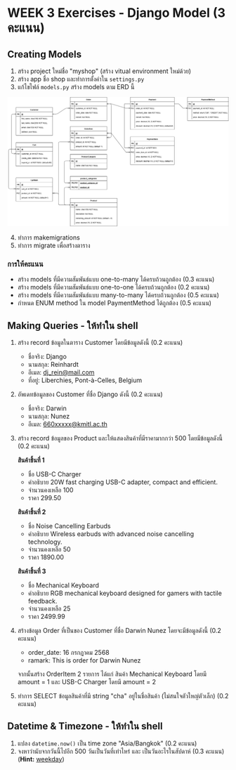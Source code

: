 # WEEK 3 Exercises - Django Model (3 คะแนน)

## Creating Models

1. สร้าง project ใหม่ชื่อ "myshop" (สร้าง vitual environment ใหม่ด้วย)
2. สร้าง app ชื่อ shop และทำการตั้งค่าใน `settings.py`
3. แก้ไขไฟล์ `models.py` สร้าง models ตาม ERD นี้

![ERD-E-COMMERCE](./images/ERD-week3-exercise.png)

4. ทำการ makemigrations
5. ทำการ migrate เพื่อสร้างตาราง

### การให้คะแนน

- สร้าง models ที่มีความสัมพันธ์แบบ one-to-many ได้ครบถ้วนถูกต้อง (0.3 คะแนน)
- สร้าง models ที่มีความสัมพันธ์แบบ one-to-one ได้ครบถ้วนถูกต้อง (0.2 คะแนน)
- สร้าง models ที่มีความสัมพันธ์แบบ many-to-many ได้ครบถ้วนถูกต้อง (0.5 คะแนน)
- กำหนด ENUM method ใน model PaymentMethod ได้ถูกต้อง (0.5 คะแนน)

## Making Queries - ให้ทำใน shell

1. สร้าง record ข้อมูลในตาราง Customer โดยมีข้อมูลดังนี้ (0.2 คะแนน)

    - ชื่อจริง: Django 
    - นามสกุล: Reinhardt 
    - อีเมล: dj_rein@mail.com 
    - ที่อยู่: Liberchies, Pont-à-Celles, Belgium

2. อัพเดทข้อมูลของ Customer ที่ชื่อ Django ดังนี้ (0.2 คะแนน)

    - ชื่อจริง: Darwin
    - นามสกุล: Nunez
    - อีเมล: 660xxxxx@kmitl.ac.th

3. สร้าง record ข้อมูลของ Product และให้แสดงสินค้าที่มีราคามากกว่า 500 โดยมีข้อมูลดังนี้ (0.2 คะแนน)

    **สินค้าชิ้นที่ 1**
    - ชื่อ USB-C Charger
    - คำอธิบาย 20W fast charging USB-C adapter, compact and efficient.
    - จำนวนคงเหลือ 100 
    - ราคา 299.50 
    
    **สินค้าชิ้นที่ 2**
    - ชื่อ Noise Cancelling Earbuds
    - คำอธิบาย Wireless earbuds with advanced noise cancelling technology.
    - จำนวนคงเหลือ 50
    - ราคา 1890.00
    
    **สินค้าชิ้นที่ 3**
    - ชื่อ Mechanical Keyboard
    - คำอธิบาย RGB mechanical keyboard designed for gamers with tactile feedback.
    - จำนวนคงเหลือ 25
    - ราคา 2499.99

4. สร้างข้อมูล Order ที่เป็นของ Customer ที่ชื่อ Darwin Nunez โดยจะมีข้อมูลดังนี้ (0.2 คะแนน)

    - order_date: 16 กรกฎาคม 2568
    - ramark: This is order for Darwin Nunez

    จากนั้นสร้าง OrderItem 2 รายการ ได้แก่ สินค้า Mechanical Keyboard โดยมี amount = 1 และ USB-C Charger โดยมี amount = 2

5. ทำการ SELECT ข้อมูลสินค้าที่มี string "cha" อยู่ในชื่อสินค้า (ไม่สนใจตัวใหญ่ตัวเล็ก) (0.2 คะแนน)


## Datetime & Timezone - ให้ทำใน shell

1. แปลง `datetime.now()` เป็น time zone "Asia/Bangkok" (0.2 คะแนน)
2. จงหาว่านับจากวันนี้ไปอีก 500 วันเป็นวันที่เท่าไหร่ และ เป็นวันอะไรในสัปดาห์ (0.3 คะแนน) (**Hint:** [weekday](https://docs.python.org/3/library/datetime.html#datetime.date.weekday))
